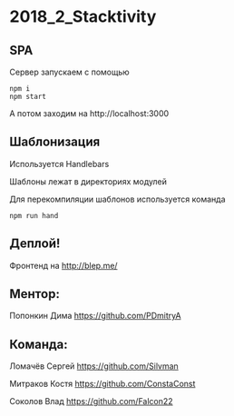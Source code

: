 # 2018_2_Stacktivity

## SPA

Сервер запускаем с помощью
```
npm i
npm start
```
А потом заходим на http://localhost:3000


## Шаблонизация
Используется Handlebars

Шаблоны лежат в директориях модулей

Для перекомпиляции шаблонов используется команда

```
npm run hand
```


## Деплой!

Фронтенд на http://blep.me/

## Ментор:
Попонкин Дима https://github.com/PDmitryA

## Команда:
Ломачёв Сергей https://github.com/Silvman

Митраков Костя https://github.com/ConstaConst

Соколов Влад https://github.com/Falcon22
